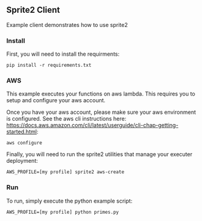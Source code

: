 ## Sprite2 Client

Example client demonstrates how to use sprite2


### Install

First, you will need to install the requirments:

	pip install -r requirements.txt

### AWS

This example executes your functions on aws lambda.  This requires you to setup and configure your aws account.

Once you have your aws account, please make sure your aws environment is configured.  See the aws cli instructions here: https://docs.aws.amazon.com/cli/latest/userguide/cli-chap-getting-started.html:

	aws configure

Finally, you will need to run the sprite2 utilities that manage your executer deployment:

	AWS_PROFILE=[my profile] sprite2 aws-create


### Run

To run, simply execute the python example script:

	AWS_PROFILE=[my profile] python primes.py
